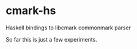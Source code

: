 cmark-hs
========

Haskell bindings to libcmark commonmark parser

So far this is just a few experiments.

